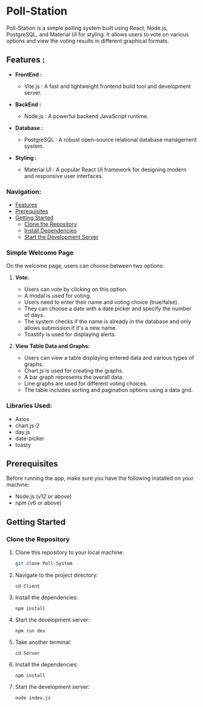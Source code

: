 # Poll-Station

Poll-Station is a simple polling system built using React, Node.js, PostgreSQL, and Material UI for styling. It allows users to vote on various options and view the voting results in different graphical formats.

## Features :
- **FrontEnd :**
  - Vite.js : A fast and lightweight frontend build tool and development server.
  
- **BackEnd :**
  -  Node.js : A powerful backend JavaScript runtime.
  
- **Database :**
  - PostgreSQL :  A robust open-source relational database management system.
  
- **Styling :**
  -  Material UI : A popular React UI framework for designing modern and responsive user interfaces.

### Navigation:

- [Features](#features)
- [Prerequisites](#prerequisites)
- [Getting Started](#getting-started)
  - [Clone the Repository](#clone-the-repository)
  - [Install Dependencies](#install-dependencies)
  - [Start the Development Server](#start-the-development-server)

### Simple Welcome Page

On the welcome page, users can choose between two options:

1. **Vote:**
   - Users can vote by clicking on this option.
   - A modal is used for voting.
   - Users need to enter their name and voting choice (true/false).
   - They can choose a date with a date picker and specify the number of days.
   - The system checks if the name is already in the database and only allows submission if it's a new name.
   - Toastify is used for displaying alerts.

2. **View Table Data and Graphs:**
   - Users can view a table displaying entered data and various types of graphs.
   - Chart.js is used for creating the graphs.
   - A bar graph represents the overall data.
   - Line graphs are used for different voting choices.
   - The table includes sorting and pagination options using a data grid.

### Libraries Used:
- Axios
- chart.js-2
- day.js
- date-picker
- toasty

## Prerequisites

Before running the app, make sure you have the following installed on your machine:

- Node.js (v12 or above)
- npm (v6 or above)

## Getting Started

### Clone the Repository

1. Clone this repository to your local machine:

   ```bash
   git clone Poll-System


3. Navigate to the project directory:

       cd Client


3. Install the dependencies:

       npm install

4. Start the development server:

       npm run dev

5. Take another terminal:

       cd Server

6. Install the dependencies:

       npm install

7. Start the development server:

       node index.js
